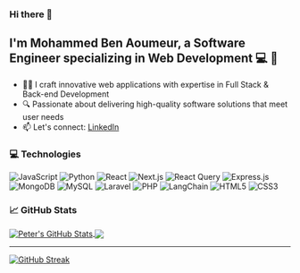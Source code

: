 ### Hi there 👋

<!--
**Moh-mmed/Moh-mmed**  is a ✨ _special_ ✨ repository because its `README.md` (this file) appears on your GitHub profile.
-->

## I'm Mohammed Ben Aoumeur, a Software Engineer specializing in Web Development 💻 🚀

- 👨‍💻 I craft innovative web applications with expertise in Full Stack & Back-end Development
- 🔍 Passionate about delivering high-quality software solutions that meet user needs
- 📫 Let's connect: [LinkedIn](https://linkedin.com/in/mohammed-benaoumeur)


### 💻 Technologies

![JavaScript](https://img.shields.io/badge/-JavaScript-F7DF1E?style=flat-square&logo=javascript&logoColor=black)
![Python](https://img.shields.io/badge/-Python-3776AB?style=flat-square&logo=python&logoColor=white)
![React](https://img.shields.io/badge/-React-61DAFB?style=flat-square&logo=react&logoColor=black)
![Next.js](https://img.shields.io/badge/-Next.js-000000?style=flat-square&logo=next.js&logoColor=white)
![React Query](https://img.shields.io/badge/-React%20Query-FF4154?style=flat-square&logo=react-query&logoColor=white)
![Express.js](https://img.shields.io/badge/-Express.js-000000?style=flat-square&logo=express&logoColor=white)
![MongoDB](https://img.shields.io/badge/-MongoDB-47A248?style=flat-square&logo=mongodb&logoColor=white)
![MySQL](https://img.shields.io/badge/-MySQL-4479A1?style=flat-square&logo=mysql&logoColor=white)
![Laravel](https://img.shields.io/badge/-Laravel-FF2D20?style=flat-square&logo=laravel&logoColor=white)
![PHP](https://img.shields.io/badge/-PHP-777BB4?style=flat-square&logo=php&logoColor=white)
![LangChain](https://img.shields.io/badge/-LangChain-000000?style=flat-square&logo=langchain&logoColor=white)
![HTML5](https://img.shields.io/badge/-HTML5-E34F26?style=flat-square&logo=html5&logoColor=white)
![CSS3](https://img.shields.io/badge/-CSS3-1572B6?style=flat-square&logo=css3&logoColor=white)


### 📈 GitHub Stats

<a href="https://github.com/petermiriithu/petermiriithu">
  <img align="center" src="https://github-readme-stats.vercel.app/api?username=petermiriithu&show_icons=true&line_height=27&count_private=true&title_color=ffffff&text_color=c9cacc&icon_color=2bbc8a&bg_color=1d1f21" alt="Peter's GitHub Stats" />
</a>

<a href="https://github.com/petermiriithu/petermiriithu">
  <img align="center" src="https://github-readme-stats.vercel.app/api/top-langs/?username=petermiriithu&hide=java,html,tex&title_color=ffffff&text_color=c9cacc&icon_color=2bbc8a&bg_color=1d1f21&langs_count=3" />
</a>

---

[![GitHub Streak](https://github-readme-streak-stats.herokuapp.com/?user=petermiriithu&theme=dark&background=000000)](https://git.io/streak-stats)

